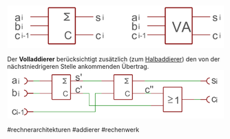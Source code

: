 ![volladdierer-schaltsymbole.png](volladdierer-schaltsymbole.png)

Der **Volladdierer** berücksichtigt zusätzlich (zum [Halbaddierer](Halbaddierer.md)) den von der nächstniedrigeren Stelle ankommenden Übertrag.
![volladdierer.png](volladdierer.png)

\#rechnerarchitekturen #addierer #rechenwerk 
